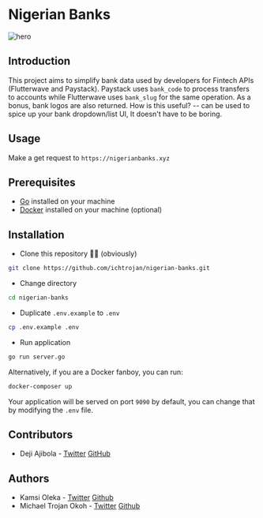 # Nigerian Banks

![hero](https://res.cloudinary.com/ichtrojan/image/upload/v1594159123/ngbanks_kzboia.png)

## Introduction

This project aims to simplify bank data used by developers for Fintech APIs (Flutterwave and Paystack). Paystack uses `bank_code` to process transfers to accounts while Flutterwave uses `bank_slug` for the same operation. As a bonus, bank logos are also returned. How is this useful? -- can be used to spice up your bank dropdown/list UI, It doesn't have to be boring.

## Usage

Make a get request to `https://nigerianbanks.xyz`

## Prerequisites
* [Go](https://golang.org) installed on your machine
* [Docker](https://docker.com) installed on your machine (optional)

## Installation

* Clone this repository 🤷‍♂️ (obviously)

```bash
git clone https://github.com/ichtrojan/nigerian-banks.git
```

* Change directory

```bash
cd nigerian-banks
```

* Duplicate `.env.example` to `.env`

```bash
cp .env.example .env
```

* Run application

```bash
go run server.go
```

Alternatively, if you are a Docker fanboy, you can run:

```bash
docker-composer up
```

Your application will be served on port `9090` by default, you can change that by modifying the `.env` file.

## Contributors

* Deji Ajibola - [Twitter](https://twitter.com/damndeji) [GitHub](https://github.com/youthtrouble)

## Authors

* Kamsi Oleka - [Twitter](https://twitter.com/Eze_Mmuo) [Github](https://github.com/kamsy)
* Michael Trojan Okoh - [Twitter](https://twitter.com/ichtrojan) [Github](https://github.com/ichtrojan)
